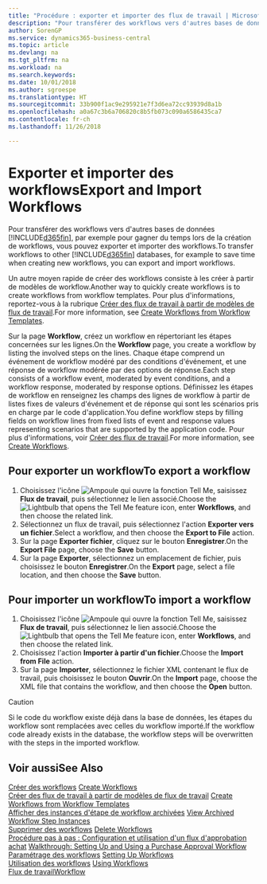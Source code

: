 ```yaml
---
title: "Procédure : exporter et importer des flux de travail | Microsoft Docs"
description: "Pour transférer des workflows vers d'autres bases de données Business Central, par exemple pour gagner du temps lors de la création de workflows, vous pouvez exporter et importer des workflows."
author: SorenGP
ms.service: dynamics365-business-central
ms.topic: article
ms.devlang: na
ms.tgt_pltfrm: na
ms.workload: na
ms.search.keywords: 
ms.date: 10/01/2018
ms.author: sgroespe
ms.translationtype: HT
ms.sourcegitcommit: 33b900f1ac9e295921e7f3d6ea72cc93939d8a1b
ms.openlocfilehash: a0a67c3b6a706820c8b5fb073c090a6586435ca7
ms.contentlocale: fr-ch
ms.lasthandoff: 11/26/2018

---
```

# <a name="export-and-import-workflows"></a><span data-ttu-id="63eef-103">Exporter et importer des workflows</span><span class="sxs-lookup"><span data-stu-id="63eef-103">Export and Import Workflows</span></span>
<span data-ttu-id="63eef-104">Pour transférer des workflows vers d'autres bases de données [!INCLUDE[d365fin](includes/d365fin_md.md)], par exemple pour gagner du temps lors de la création de workflows, vous pouvez exporter et importer des workflows.</span><span class="sxs-lookup"><span data-stu-id="63eef-104">To transfer workflows to other [!INCLUDE[d365fin](includes/d365fin_md.md)] databases, for example to save time when creating new workflows, you can export and import workflows.</span></span>  

 <span data-ttu-id="63eef-105">Un autre moyen rapide de créer des workflows consiste à les créer à partir de modèles de workflow.</span><span class="sxs-lookup"><span data-stu-id="63eef-105">Another way to quickly create workflows is to create workflows from workflow templates.</span></span> <span data-ttu-id="63eef-106">Pour plus d'informations, reportez-vous à la rubrique [Créer des flux de travail à partir de modèles de flux de travail](across-how-to-create-workflows-from-workflow-templates.md).</span><span class="sxs-lookup"><span data-stu-id="63eef-106">For more information, see [Create Workflows from Workflow Templates](across-how-to-create-workflows-from-workflow-templates.md).</span></span>  

 <span data-ttu-id="63eef-107">Sur la page **Workflow**, créez un workflow en répertoriant les étapes concernées sur les lignes.</span><span class="sxs-lookup"><span data-stu-id="63eef-107">On the **Workflow** page, you create a workflow by listing the involved steps on the lines.</span></span> <span data-ttu-id="63eef-108">Chaque étape comprend un événement de workflow modéré par des conditions d'événement, et une réponse de workflow modérée par des options de réponse.</span><span class="sxs-lookup"><span data-stu-id="63eef-108">Each step consists of a workflow event, moderated by event conditions, and a workflow response, moderated by response options.</span></span> <span data-ttu-id="63eef-109">Définissez les étapes de workflow en renseignez les champs des lignes de workflow à partir de listes fixes de valeurs d'événement et de réponse qui sont les scénarios pris en charge par le code d'application.</span><span class="sxs-lookup"><span data-stu-id="63eef-109">You define workflow steps by filling fields on workflow lines from fixed lists of event and response values representing scenarios that are supported by the application code.</span></span> <span data-ttu-id="63eef-110">Pour plus d'informations, voir [Créer des flux de travail](across-how-to-create-workflows.md).</span><span class="sxs-lookup"><span data-stu-id="63eef-110">For more information, see [Create Workflows](across-how-to-create-workflows.md).</span></span>  

## <a name="to-export-a-workflow"></a><span data-ttu-id="63eef-111">Pour exporter un workflow</span><span class="sxs-lookup"><span data-stu-id="63eef-111">To export a workflow</span></span>  
1.  <span data-ttu-id="63eef-112">Choisissez l'icône ![Ampoule qui ouvre la fonction Tell Me](media/ui-search/search_small.png "Dites-moi ce que vous voulez faire"), saisissez **Flux de travail**, puis sélectionnez le lien associé.</span><span class="sxs-lookup"><span data-stu-id="63eef-112">Choose the ![Lightbulb that opens the Tell Me feature](media/ui-search/search_small.png "Tell me what you want to do") icon, enter **Workflows**, and then choose the related link.</span></span>  
2.  <span data-ttu-id="63eef-113">Sélectionnez un flux de travail, puis sélectionnez l'action **Exporter vers un fichier**.</span><span class="sxs-lookup"><span data-stu-id="63eef-113">Select a workflow, and then choose the **Export to File** action.</span></span>  
3.  <span data-ttu-id="63eef-114">Sur la page **Exporter fichier**, cliquez sur le bouton **Enregistrer**.</span><span class="sxs-lookup"><span data-stu-id="63eef-114">On the **Export File** page, choose the **Save** button.</span></span>  
4.  <span data-ttu-id="63eef-115">Sur la page **Exporter**, sélectionnez un emplacement de fichier, puis choisissez le bouton **Enregistrer**.</span><span class="sxs-lookup"><span data-stu-id="63eef-115">On the **Export** page, select a file location, and then choose the **Save** button.</span></span>  

## <a name="to-import-a-workflow"></a><span data-ttu-id="63eef-116">Pour importer un workflow</span><span class="sxs-lookup"><span data-stu-id="63eef-116">To import a workflow</span></span>  
1.  <span data-ttu-id="63eef-117">Choisissez l'icône ![Ampoule qui ouvre la fonction Tell Me](media/ui-search/search_small.png "Dites-moi ce que vous voulez faire"), saisissez **Flux de travail**, puis sélectionnez le lien associé.</span><span class="sxs-lookup"><span data-stu-id="63eef-117">Choose the ![Lightbulb that opens the Tell Me feature](media/ui-search/search_small.png "Tell me what you want to do") icon, enter **Workflows**, and then choose the related link.</span></span>  
2.  <span data-ttu-id="63eef-118">Choisissez l'action **Importer à partir d'un fichier**.</span><span class="sxs-lookup"><span data-stu-id="63eef-118">Choose the **Import from File** action.</span></span>  
3.  <span data-ttu-id="63eef-119">Sur la page **Importer**, sélectionnez le fichier XML contenant le flux de travail, puis choisissez le bouton **Ouvrir**.</span><span class="sxs-lookup"><span data-stu-id="63eef-119">On the **Import** page, choose the XML file that contains the workflow, and then choose the **Open** button.</span></span>  

> [!CAUTION]  
>  <span data-ttu-id="63eef-120">Si le code du workflow existe déjà dans la base de données, les étapes du workflow sont remplacées avec celles du workflow importé.</span><span class="sxs-lookup"><span data-stu-id="63eef-120">If the workflow code already exists in the database, the workflow steps will be overwritten with the steps in the imported workflow.</span></span>  

## <a name="see-also"></a><span data-ttu-id="63eef-121">Voir aussi</span><span class="sxs-lookup"><span data-stu-id="63eef-121">See Also</span></span>  
 <span data-ttu-id="63eef-122">[Créer des workflows](across-how-to-create-workflows.md) </span><span class="sxs-lookup"><span data-stu-id="63eef-122">[Create Workflows](across-how-to-create-workflows.md) </span></span>  
 <span data-ttu-id="63eef-123">[Créer des flux de travail à partir de modèles de flux de travail](across-how-to-create-workflows-from-workflow-templates.md) </span><span class="sxs-lookup"><span data-stu-id="63eef-123">[Create Workflows from Workflow Templates](across-how-to-create-workflows-from-workflow-templates.md) </span></span>  
 <span data-ttu-id="63eef-124">[Afficher des instances d'étape de workflow archivées](across-how-to-view-archived-workflow-step-instances.md) </span><span class="sxs-lookup"><span data-stu-id="63eef-124">[View Archived Workflow Step Instances](across-how-to-view-archived-workflow-step-instances.md) </span></span>  
 <span data-ttu-id="63eef-125">[Supprimer des workflows](across-how-to-delete-workflows.md) </span><span class="sxs-lookup"><span data-stu-id="63eef-125">[Delete Workflows](across-how-to-delete-workflows.md) </span></span>  
 <span data-ttu-id="63eef-126">[Procédure pas à pas : Configuration et utilisation d'un flux d'approbation achat](walkthrough-setting-up-and-using-a-purchase-approval-workflow.md) </span><span class="sxs-lookup"><span data-stu-id="63eef-126">[Walkthrough: Setting Up and Using a Purchase Approval Workflow](walkthrough-setting-up-and-using-a-purchase-approval-workflow.md) </span></span>  
 <span data-ttu-id="63eef-127">[Paramétrage des workflows](across-set-up-workflows.md) </span><span class="sxs-lookup"><span data-stu-id="63eef-127">[Setting Up Workflows](across-set-up-workflows.md) </span></span>  
 <span data-ttu-id="63eef-128">[Utilisation des workflows](across-use-workflows.md) </span><span class="sxs-lookup"><span data-stu-id="63eef-128">[Using Workflows](across-use-workflows.md) </span></span>  
 [<span data-ttu-id="63eef-129">Flux de travail</span><span class="sxs-lookup"><span data-stu-id="63eef-129">Workflow</span></span>](across-workflow.md)   

